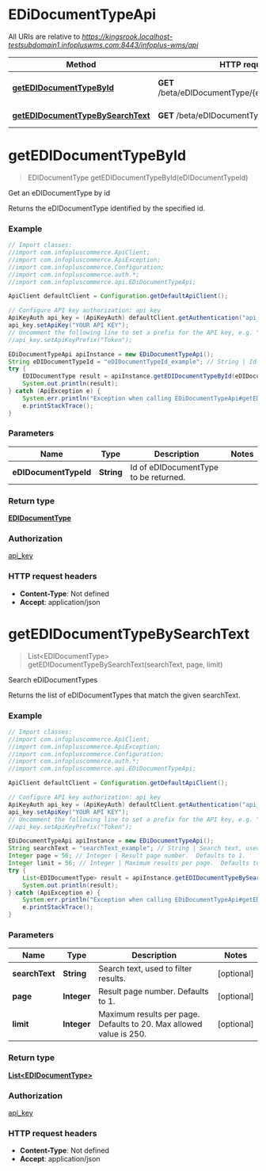 # EDiDocumentTypeApi

All URIs are relative to *https://kingsrook.localhost-testsubdomain1.infopluswms.com:8443/infoplus-wms/api*

Method | HTTP request | Description
------------- | ------------- | -------------
[**getEDIDocumentTypeById**](EDiDocumentTypeApi.md#getEDIDocumentTypeById) | **GET** /beta/eDIDocumentType/{eDIDocumentTypeId} | Get an eDIDocumentType by id
[**getEDIDocumentTypeBySearchText**](EDiDocumentTypeApi.md#getEDIDocumentTypeBySearchText) | **GET** /beta/eDIDocumentType/search | Search eDIDocumentTypes


<a name="getEDIDocumentTypeById"></a>
# **getEDIDocumentTypeById**
> EDIDocumentType getEDIDocumentTypeById(eDIDocumentTypeId)

Get an eDIDocumentType by id

Returns the eDIDocumentType identified by the specified id.

### Example
```java
// Import classes:
//import com.infopluscommerce.ApiClient;
//import com.infopluscommerce.ApiException;
//import com.infopluscommerce.Configuration;
//import com.infopluscommerce.auth.*;
//import com.infopluscommerce.api.EDiDocumentTypeApi;

ApiClient defaultClient = Configuration.getDefaultApiClient();

// Configure API key authorization: api_key
ApiKeyAuth api_key = (ApiKeyAuth) defaultClient.getAuthentication("api_key");
api_key.setApiKey("YOUR API KEY");
// Uncomment the following line to set a prefix for the API key, e.g. "Token" (defaults to null)
//api_key.setApiKeyPrefix("Token");

EDiDocumentTypeApi apiInstance = new EDiDocumentTypeApi();
String eDIDocumentTypeId = "eDIDocumentTypeId_example"; // String | Id of eDIDocumentType to be returned.
try {
    EDIDocumentType result = apiInstance.getEDIDocumentTypeById(eDIDocumentTypeId);
    System.out.println(result);
} catch (ApiException e) {
    System.err.println("Exception when calling EDiDocumentTypeApi#getEDIDocumentTypeById");
    e.printStackTrace();
}
```

### Parameters

Name | Type | Description  | Notes
------------- | ------------- | ------------- | -------------
 **eDIDocumentTypeId** | **String**| Id of eDIDocumentType to be returned. |

### Return type

[**EDIDocumentType**](EDIDocumentType.md)

### Authorization

[api_key](../README.md#api_key)

### HTTP request headers

 - **Content-Type**: Not defined
 - **Accept**: application/json

<a name="getEDIDocumentTypeBySearchText"></a>
# **getEDIDocumentTypeBySearchText**
> List&lt;EDIDocumentType&gt; getEDIDocumentTypeBySearchText(searchText, page, limit)

Search eDIDocumentTypes

Returns the list of eDIDocumentTypes that match the given searchText.

### Example
```java
// Import classes:
//import com.infopluscommerce.ApiClient;
//import com.infopluscommerce.ApiException;
//import com.infopluscommerce.Configuration;
//import com.infopluscommerce.auth.*;
//import com.infopluscommerce.api.EDiDocumentTypeApi;

ApiClient defaultClient = Configuration.getDefaultApiClient();

// Configure API key authorization: api_key
ApiKeyAuth api_key = (ApiKeyAuth) defaultClient.getAuthentication("api_key");
api_key.setApiKey("YOUR API KEY");
// Uncomment the following line to set a prefix for the API key, e.g. "Token" (defaults to null)
//api_key.setApiKeyPrefix("Token");

EDiDocumentTypeApi apiInstance = new EDiDocumentTypeApi();
String searchText = "searchText_example"; // String | Search text, used to filter results.
Integer page = 56; // Integer | Result page number.  Defaults to 1.
Integer limit = 56; // Integer | Maximum results per page.  Defaults to 20.  Max allowed value is 250.
try {
    List<EDIDocumentType> result = apiInstance.getEDIDocumentTypeBySearchText(searchText, page, limit);
    System.out.println(result);
} catch (ApiException e) {
    System.err.println("Exception when calling EDiDocumentTypeApi#getEDIDocumentTypeBySearchText");
    e.printStackTrace();
}
```

### Parameters

Name | Type | Description  | Notes
------------- | ------------- | ------------- | -------------
 **searchText** | **String**| Search text, used to filter results. | [optional]
 **page** | **Integer**| Result page number.  Defaults to 1. | [optional]
 **limit** | **Integer**| Maximum results per page.  Defaults to 20.  Max allowed value is 250. | [optional]

### Return type

[**List&lt;EDIDocumentType&gt;**](EDIDocumentType.md)

### Authorization

[api_key](../README.md#api_key)

### HTTP request headers

 - **Content-Type**: Not defined
 - **Accept**: application/json

